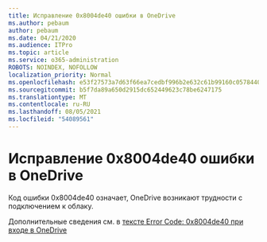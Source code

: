```yaml
---
title: Исправление 0x8004de40 ошибки в OneDrive
ms.author: pebaum
author: pebaum
ms.date: 04/21/2020
ms.audience: ITPro
ms.topic: article
ms.service: o365-administration
ROBOTS: NOINDEX, NOFOLLOW
localization_priority: Normal
ms.openlocfilehash: e53f27573a7d63f66ea7cedbf996b2e632c61b99160c0578440e33b19a598714
ms.sourcegitcommit: b5f7da89a650d2915dc652449623c78be6247175
ms.translationtype: MT
ms.contentlocale: ru-RU
ms.lasthandoff: 08/05/2021
ms.locfileid: "54089561"
---
```

# <a name="fix-0x8004de40-error-in-onedrive"></a>Исправление 0x8004de40 ошибки в OneDrive

Код ошибки 0x8004de40 означает, OneDrive возникают трудности с подключением к облаку. 

Дополнительные сведения см. в [тексте Error Code: 0x8004de40 при входе в OneDrive](/sharepoint/troubleshoot/administration/error-0x8004de40-in-onedrive)